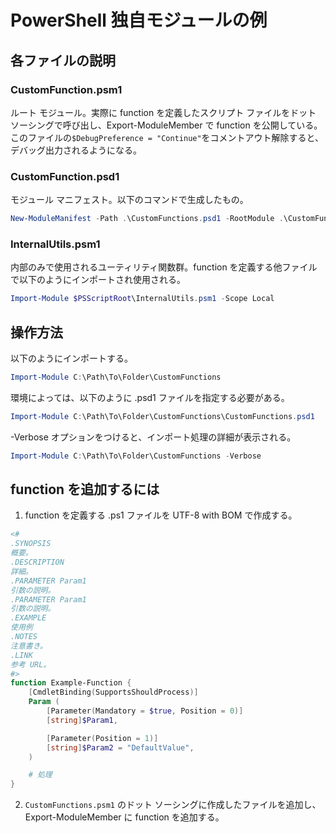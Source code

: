 # PowerShell 独自モジュールの例
## 各ファイルの説明
### CustomFunction.psm1
ルート モジュール。実際に function を定義したスクリプト ファイルをドット ソーシングで呼び出し、Export-ModuleMember で function を公開している。このファイルの`$DebugPreference = "Continue"`をコメントアウト解除すると、デバッグ出力されるようになる。
### CustomFunction.psd1
モジュール マニフェスト。以下のコマンドで生成したもの。
```powershell
New-ModuleManifest -Path .\CustomFunctions.psd1 -RootModule .\CustomFunctions.psm1
```
### InternalUtils.psm1
内部のみで使用されるユーティリティ関数群。function を定義する他ファイルで以下のようにインポートされ使用される。
```powershell
Import-Module $PSScriptRoot\InternalUtils.psm1 -Scope Local 
```
## 操作方法
以下のようにインポートする。
```powershell
Import-Module C:\Path\To\Folder\CustomFunctions
```
環境によっては、以下のように .psd1 ファイルを指定する必要がある。
```powershell
Import-Module C:\Path\To\Folder\CustomFunctions\CustomFunctions.psd1
```
-Verbose オプションをつけると、インポート処理の詳細が表示される。
```powershell
Import-Module C:\Path\To\Folder\CustomFunctions -Verbose
```
## function を追加するには
1. function を定義する .ps1 ファイルを UTF-8 with BOM で作成する。
```powershell
<#
.SYNOPSIS
概要。
.DESCRIPTION
詳細。
.PARAMETER Param1
引数の説明。
.PARAMETER Param1
引数の説明。
.EXAMPLE
使用例
.NOTES
注意書き。
.LINK
参考 URL。
#>
function Example-Function {
    [CmdletBinding(SupportsShouldProcess)]
    Param (
        [Parameter(Mandatory = $true, Position = 0)]
        [string]$Param1,

        [Parameter(Position = 1)]
        [string]$Param2 = "DefaultValue",
    )

    # 処理
}
```
2. `CustomFunctions.psm1` のドット ソーシングに作成したファイルを追加し、Export-ModuleMember に function を追加する。